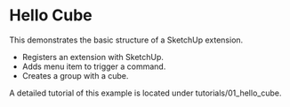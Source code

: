 # Hello Cube

This demonstrates the basic structure of a SketchUp extension.

* Registers an extension with SketchUp.
* Adds menu item to trigger a command.
* Creates a group with a cube.

A detailed tutorial of this example is located under tutorials/01_hello_cube.
